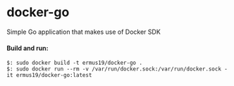 # docker-go
Simple Go application that makes use of Docker SDK


#### Build and run:

```
$: sudo docker build -t ermus19/docker-go .
$: sudo docker run --rm -v /var/run/docker.sock:/var/run/docker.sock -it ermus19/docker-go:latest
 ```